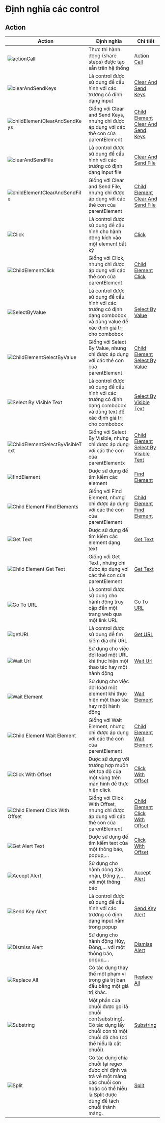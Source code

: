 # Định nghĩa các control 

## Action

| Action | Định nghĩa | Chi tiết |
| ------ | ------ | ------ |
| ![actionCall](https://user-images.githubusercontent.com/105435351/196083635-2961b352-1994-493d-a212-647e29086ce4.png) | Thực thi hành động (share steps) được tạo sẵn trên hệ thống | [Action Call](asc) |
| ![clearAndSendKeys](https://user-images.githubusercontent.com/105435351/196084011-5c165caf-809a-4c70-8c0d-f61a738f001e.png) | Là control được sử dụng để cấu hình với các trường có định dạng input  | [Clear And Send Keys](asc) |
| ![childElementClearAndSendKeys](https://user-images.githubusercontent.com/105435351/196084284-05c31bf0-620e-4c44-98ab-630c565ad95c.png) | Giống với Clear and Send Keys, nhưng chỉ được áp dụng với các thẻ con của parentElement  | [Child Element Clear And Send Keys](asc) |
| ![clearAndSendFile](https://user-images.githubusercontent.com/105435351/196084421-17ade6f1-d7f3-42ab-8d59-c282351854e8.png) | Là control được sử dụng để cấu hình với các trường có định dạng input file  | [Clear And Send File](asc) |
| ![childElementClearAndSendFile](https://user-images.githubusercontent.com/105435351/196084648-8c87d6d2-1f8b-4253-9112-1ecb77be5c99.png) | Giống với Clear and Send File, nhưng chỉ được áp dụng với các thẻ con của parentElement  | [Child Element Clear And Send File](asc) |
| ![Click](https://user-images.githubusercontent.com/105435351/196084898-9ccd5a57-d677-4f99-a0a7-4e780c62f7db.png) | Là control được sử dụng để cấu hình cho hành động kích vào một element bất kỳ | [Click](asc) |
| ![ChildElementClick](https://user-images.githubusercontent.com/105435351/196085100-ddf4e276-0faf-4a98-9117-3e3d4061891d.png) | Giống với Click, nhưng chỉ được áp dụng với các thẻ con của parentElement  | [Child Element Click](asc) |
| ![SelectByValue](https://user-images.githubusercontent.com/105435351/196085417-f003923b-5625-405b-8d2a-f2e0bd8627d3.png) | Là control được sử dụng để cấu hình với các trường có định dạng combobox và dùng value để xác định giá trị cho combobox | [Select By Value](asc)|
| ![ChildElementSelectByValue](https://user-images.githubusercontent.com/105435351/196085800-3446c9fd-63c2-46d9-a01c-e97d0ac73f24.png) | Giống với Select By Value, nhưng chỉ được áp dụng với các thẻ con của parentElement | [Child Element Select By Value](asc) |
| ![Select By Visible Text](https://user-images.githubusercontent.com/105435351/196086259-787a8a77-fe3a-4b05-a42a-0cda9113af35.png) | Là control được sử dụng để cấu hình với các trường có định dạng combobox và dùng text để xác định giá trị cho combobox | [Select By Visible Text](asc) |
| ![ChildElementSelectByVisibleText](https://user-images.githubusercontent.com/105435351/196086755-38673805-c866-4981-bc26-cc51f719e25f.png) | Giống với Select By Visible, nhưng chỉ được áp dụng với các thẻ con của parentElementx | [Child Element Select By Visible Text](asc) |
| ![findElement](https://user-images.githubusercontent.com/105435351/196087349-deb2e021-5a77-4400-ab24-1cbea7598599.png) | Được sử dụng để tìm kiểm các element  | [Find Element](asc) |
| ![Child Element Find Elements](https://user-images.githubusercontent.com/105435351/196087533-f618f840-139e-4637-b1b0-4d2a32098ae3.png) | Giống với Find Element, nhưng chỉ được áp dụng với các thẻ con của parentElement  | [Child Element Find Element](asc) |
| ![Get Text](https://user-images.githubusercontent.com/105435351/196087747-351f4193-d983-4988-84b9-2f33a6a66ee5.png) | Được sử dụng để tìm kiếm các element dạng text | [Get Text](asc) |
| ![Child Element Get Text](https://user-images.githubusercontent.com/105435351/196088045-46887c85-0047-4374-aa2a-289c1bd552c7.png) | Giống với Get Text , nhưng chỉ được áp dụng với các thẻ con của parentElement | [Get Text](asc) |
| ![Go To URL](https://user-images.githubusercontent.com/105435351/196088403-f6d25138-618e-48bf-81e9-a1c75344e7fa.png) | Là control được sử dụng cho hành động truy cập đến một trang web qua một link URL | [Go To URL](asc) |
| ![getURL](https://user-images.githubusercontent.com/105435351/196088503-2f9df1a6-d4c2-4aa7-9bec-bc34c1fea6c9.png) | Là control được sử dụng để tìm kiếm địa chỉ URL  | [Get URL](asc) |
| ![Wait Url](https://user-images.githubusercontent.com/105435351/196088974-a4bbb676-064f-4bdb-b73e-4f887985e139.png) | Sử dụng cho việc đợi load một URL khi thực hiện một thao tác hay một hành động | [Wait Url](asc) |
| ![Wait Element](https://user-images.githubusercontent.com/105435351/196089118-020fee92-6932-4f8f-8f4f-868874be6feb.png) | Sử dụng cho việc đợi load một element khi thực hiện một thao tác hay một hành động | [Wait Element](asc) |
| ![Child Element Wait Element](https://user-images.githubusercontent.com/105435351/196089343-b9d2975c-3714-440f-a731-1d61b84c91f7.png) | Giống với Wait Element, nhưng chỉ được áp dụng với các thẻ con của parentElement | [Child Element Wait Element](asc) |
| ![Click With Offset](https://user-images.githubusercontent.com/105435351/196089518-20188974-2018-4c93-a974-4104ce0cab93.png) | Được sử dụng với trường hợp muốn xét tọa độ của một vùng trên màn hình để thực hiện click | [Click With Offset](asc) |
| ![Child Element Click With Offset](https://user-images.githubusercontent.com/105435351/196089680-ac9b4068-ad66-41e5-98ed-488c7f8dad2b.png) | Giống với Click With Offset, nhưng chỉ được áp dụng với các thẻ con của parentElement | [Child Element Click With Offset](asc) |
| ![Get Alert Text](https://user-images.githubusercontent.com/105435351/196088271-475ef1e3-6b36-4a39-9866-622cbc50cad0.png) | Được sử dụng để tìm kiếm text của một thông báo, popup,… | [Click With Offset](asc) |
| ![Accept Alert](https://user-images.githubusercontent.com/105435351/196090168-81efe6a9-48d0-43e3-b35e-936695735d33.png) | Sử dụng cho hành động Xác nhận, Đồng ý,… với một thông báo | [Accept Alert](asc) |
| ![Send Key Alert](https://user-images.githubusercontent.com/105435351/196090819-14dd42fb-2ad6-448a-bee3-d1dd456644ef.png) | Là control được sử dụng để cấu hình với các trường có định dạng input nằm trong popup | [Send Key Alert](asc) |
| ![Dismiss Alert](https://user-images.githubusercontent.com/105435351/196091006-559846ff-f1ca-4e2f-b350-632c4ac19511.png) | Sử dụng cho hành động Hủy, Đóng,… với một thông báo, popup,… | [Dismiss Alert](asc) |
| ![Replace All](https://user-images.githubusercontent.com/105435351/196091191-d99a98a8-32ad-4252-b8e3-98538118938f.png) | Có tác dụng thay thế một phạm vi trong giá trị ban đầu bằng một giá trị khác. | [Replace All](asc) |
| ![Substring](https://user-images.githubusercontent.com/105435351/196091351-294615d6-a738-4db5-ad25-2a2e1535218f.png) | Một phần của chuỗi được gọi là chuỗi con(substring). Có tác dụng lấy chuỗi con từ một chuỗi đã cho (có thể hiểu là cắt chuỗi). | [Substring](asc) |
| ![Split](https://user-images.githubusercontent.com/105435351/196091370-5a171c9f-a2d9-4633-adec-a07581f4502b.png) | Có tác dụng chia chuỗi tại regex được chỉ định và trả về một mảng các chuỗi con hoặc có thể hiểu là Split được dùng để tách chuỗi thành mảng. | [Split](asc) |


  
